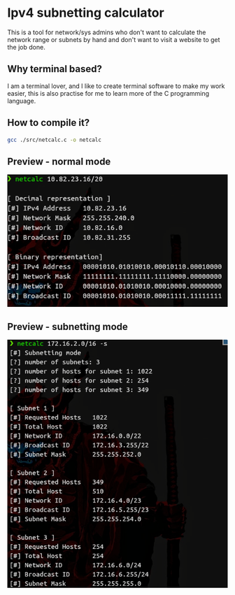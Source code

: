 # Ipv4 subnetting calculator
This is a tool for network/sys admins who don't want to calculate the network range or subnets by hand and don't want to visit a website to get the job done.

## Why terminal based?
I am a terminal lover, and I like to create terminal software to make my work easier, this is also practise for me to learn more of the C programming language.

## How to compile it?

```bash
gcc ./src/netcalc.c -o netcalc
```
## Preview - normal mode
![preview](./media/preview.png)

## Preview - subnetting mode
![subnetting preview](./media/subnetting-preview.png)
